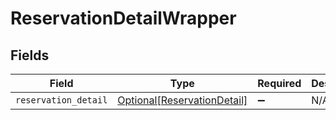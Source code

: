 # ReservationDetailWrapper


## Fields

| Field                                                                   | Type                                                                    | Required                                                                | Description                                                             |
| ----------------------------------------------------------------------- | ----------------------------------------------------------------------- | ----------------------------------------------------------------------- | ----------------------------------------------------------------------- |
| `reservation_detail`                                                    | [Optional[ReservationDetail]](../../models/shared/reservationdetail.md) | :heavy_minus_sign:                                                      | N/A                                                                     |